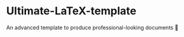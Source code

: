 # Ultimate-LaTeX-template

An advanced template to produce professional-looking documents :green_book:
